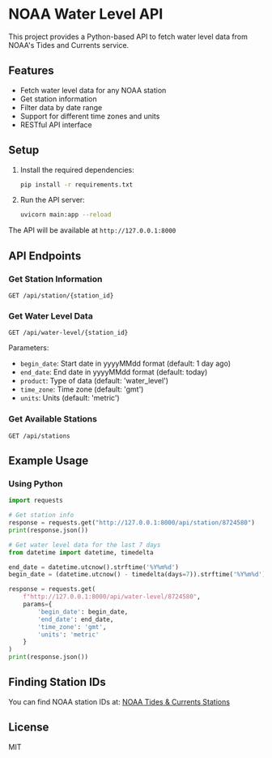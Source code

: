 # NOAA Water Level API

This project provides a Python-based API to fetch water level data from NOAA's Tides and Currents service.

## Features

- Fetch water level data for any NOAA station
- Get station information
- Filter data by date range
- Support for different time zones and units
- RESTful API interface

## Setup

1. Install the required dependencies:
   ```bash
   pip install -r requirements.txt
   ```

2. Run the API server:
   ```bash
   uvicorn main:app --reload
   ```

The API will be available at `http://127.0.0.1:8000`

## API Endpoints

### Get Station Information
```
GET /api/station/{station_id}
```

### Get Water Level Data
```
GET /api/water-level/{station_id}
```

Parameters:
- `begin_date`: Start date in yyyyMMdd format (default: 1 day ago)
- `end_date`: End date in yyyyMMdd format (default: today)
- `product`: Type of data (default: 'water_level')
- `time_zone`: Time zone (default: 'gmt')
- `units`: Units (default: 'metric')

### Get Available Stations
```
GET /api/stations
```

## Example Usage

### Using Python
```python
import requests

# Get station info
response = requests.get("http://127.0.0.1:8000/api/station/8724580")
print(response.json())

# Get water level data for the last 7 days
from datetime import datetime, timedelta

end_date = datetime.utcnow().strftime('%Y%m%d')
begin_date = (datetime.utcnow() - timedelta(days=7)).strftime('%Y%m%d')

response = requests.get(
    f"http://127.0.0.1:8000/api/water-level/8724580",
    params={
        'begin_date': begin_date,
        'end_date': end_date,
        'time_zone': 'gmt',
        'units': 'metric'
    }
)
print(response.json())
```

## Finding Station IDs

You can find NOAA station IDs at: [NOAA Tides & Currents Stations](https://tidesandcurrents.noaa.gov/stations.html)

## License

MIT
